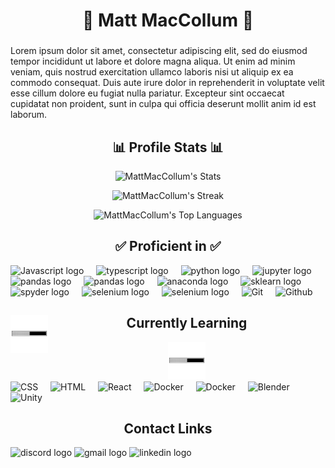 <h1 align="center">🌿 Matt MacCollum 🌿</h1>

###



<div align='centre'>
    <p>
    Lorem ipsum dolor sit amet, consectetur adipiscing elit, sed do eiusmod tempor incididunt ut labore et dolore magna aliqua. Ut enim ad minim veniam, quis nostrud exercitation ullamco laboris nisi ut aliquip ex ea commodo consequat. Duis aute irure dolor in reprehenderit in voluptate velit esse cillum dolore eu fugiat nulla pariatur. Excepteur sint occaecat cupidatat non proident, sunt in culpa qui officia deserunt mollit anim id est laborum.
    </p>

</div>


<div align="center">

<h2>📊 Profile Stats 📊</h2>
  
![MattMacCollum's Stats](https://github-readme-stats.vercel.app/api?username=MattMacCollum&theme=vue-dark&show_icons=true&hide_border=true&count_private=true)

  ![MattMacCollum's Streak](https://github-readme-streak-stats.herokuapp.com/?user=MattMacCollum&theme=vue-dark&hide_border=true)

  ![MattMacCollum's Top Languages](https://github-readme-stats.vercel.app/api/top-langs/?username=MattMacCollum&theme=vue-dark&show_icons=true&hide_border=true&layout=compact)

</div>




##


###
<div align='center'>
    <h2 align='centre'>✅ Proficient in ✅</h2>
    <div align="left">
    <img src="https://cdn.jsdelivr.net/gh/devicons/devicon@latest/icons/javascript/javascript-original.svg" height="45" alt="Javascript logo"/>
    <img width="12" />
    <img src="https://cdn.jsdelivr.net/gh/devicons/devicon@latest/icons/typescript/typescript-original.svg" height="45" alt="typescript logo"  />
    <img width="12" />
    <img src="https://cdn.jsdelivr.net/gh/devicons/devicon@latest/icons/python/python-original.svg" height="45" alt="python logo"  />
    <img width="12" />    
    <img src="https://cdn.jsdelivr.net/gh/devicons/devicon@latest/icons/jupyter/jupyter-original.svg" height="45" alt="jupyter logo"  />
    <img width="12" />
    <img src="https://cdn.jsdelivr.net/gh/devicons/devicon@latest/icons/pandas/pandas-original-wordmark.svg" height="45" alt="pandas logo"  />
    <img width="12" />
    <img src="https://cdn.jsdelivr.net/gh/devicons/devicon@latest/icons/matplotlib/matplotlib-original-wordmark.svg"
    height="45" alt="pandas logo" />
    <img width="12" />
    <img src="https://cdn.jsdelivr.net/gh/devicons/devicon@latest/icons/anaconda/anaconda-original.svg" height="45" alt="anaconda logo"  />
    <img width="12" />
    <img src="https://cdn.jsdelivr.net/gh/devicons/devicon@latest/icons/scikitlearn/scikitlearn-original.svg" height="45" alt="sklearn logo"  />
    <img width="12" />
    <img src="https://cdn.jsdelivr.net/gh/devicons/devicon@latest/icons/spyder/spyder-original.svg" 
    height="45" alt="spyder logo"/>
    <img width="12" />
    <img src="https://cdn.jsdelivr.net/gh/devicons/devicon@latest/icons/selenium/selenium-original.svg" 
    height="45" alt="selenium logo"/>
    <img width="12" />
    <img src="https://cdn.jsdelivr.net/gh/devicons/devicon@latest/icons/bash/bash-original.svg" 
    height="45" alt="selenium logo"/>
    <img width="12" />
    <img src="https://cdn.jsdelivr.net/gh/devicons/devicon@latest/icons/git/git-original.svg" height="45" alt="Git" />
    <img width="12" />
    <img src="https://cdn.jsdelivr.net/gh/devicons/devicon@latest/icons/github/github-original.svg" height="45" alt="Github" />
    <img width="12" />         
    </div>
</div>



<div align='center'>
    <div>
        <img src="ZWdx.gif" height="60" style="float: left" alt="Loading bar gif">
        <h2 align='centre'> Currently Learning </h2>
        <img src="ZWdx.gif" height="60" style="float right" alt="Loading bar gif">
    </div>
    <div align="left">
    <img src="https://cdn.jsdelivr.net/gh/devicons/devicon@latest/icons/css3/css3-original.svg" height="45" alt="CSS"/>
    <img width="12" />
    <img src="https://cdn.jsdelivr.net/gh/devicons/devicon@latest/icons/html5/html5-original.svg" height="45" alt="HTML"  />
    <img width="12" />
    <img src="https://cdn.jsdelivr.net/gh/devicons/devicon@latest/icons/react/react-original.svg" height="45" alt="React"  />
    <img width="12" />
    <img src="https://cdn.jsdelivr.net/gh/devicons/devicon@latest/icons/docker/docker-original-wordmark.svg" height="45" alt="Docker"  />
    <img width="12" />
    <img src="https://cdn.jsdelivr.net/gh/devicons/devicon@latest/icons/flask/flask-original-wordmark.svg" height="45" alt="Docker" />
    <img width="12" />
    <img src="https://cdn.jsdelivr.net/gh/devicons/devicon@latest/icons/blender/blender-original.svg" height="45" alt="Blender"/>
    <img width="12" />
    <img src="https://cdn.jsdelivr.net/gh/devicons/devicon@latest/icons/unity/unity-plain-wordmark.svg" height="45" alt="Unity"/>
    <img width="12" />    
    </div>
</div>




<div align="left">
    <h2 align='center'>Contact Links</h2>
      <img src="https://img.shields.io/static/v1?message=Discord&logo=discord&label=&color=7289DA&logoColor=white&labelColor=&style=for-the-badge" height="35" alt="discord logo"  />
      <img src="https://img.shields.io/static/v1?message=Gmail&logo=gmail&label=&color=D14836&logoColor=white&labelColor=&style=for-the-badge" height="35" alt="gmail logo"  />
      <img src="https://img.shields.io/static/v1?message=LinkedIn&logo=linkedin&label=&color=0077B5&logoColor=white&labelColor=&style=for-the-badge" height="35" alt="linkedin logo"  />

</div>

###

<br clear="both">


###
